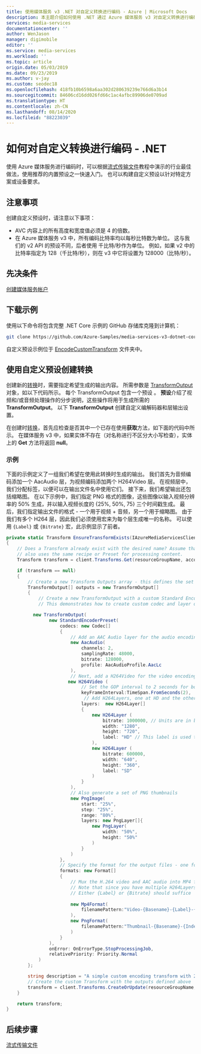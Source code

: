 ```yaml
---
title: 使用媒体服务 v3 .NET 对自定义转换进行编码 - Azure | Microsoft Docs
description: 本主题介绍如何使用 .NET 通过 Azure 媒体服务 v3 对自定义转换进行编码。
services: media-services
documentationcenter: ''
author: WenJason
manager: digimobile
editor: ''
ms.service: media-services
ms.workload: ''
ms.topic: article
origin.date: 05/03/2019
ms.date: 09/23/2019
ms.author: v-jay
ms.custom: seodec18
ms.openlocfilehash: 418fb10b6598a6aa302d280639239e766d6a3b14
ms.sourcegitcommit: 84606cd16dd026fd66c1ac4afbc89906de0709ad
ms.translationtype: HT
ms.contentlocale: zh-CN
ms.lasthandoff: 08/14/2020
ms.locfileid: "88223039"
---
```

# <a name="how-to-encode-with-a-custom-transform---net"></a>如何对自定义转换进行编码 - .NET

使用 Azure 媒体服务进行编码时，可以根据[流式传输文件](stream-files-tutorial-with-api.md)教程中演示的行业最佳做法，使用推荐的内置预设之一快速入门。 也可以构建自定义预设以针对特定方案或设备要求。

## <a name="considerations"></a>注意事项

创建自定义预设时，请注意以下事项：

* AVC 内容上的所有高度和宽度值必须是 4 的倍数。
* 在 Azure 媒体服务 v3 中，所有编码比特率均以每秒比特数为单位。 这与我们的 v2 API 的预设不同，后者使用 千比特/秒作为单位。 例如，如果 v2 中的比特率指定为 128（千比特/秒），则在 v3 中它将设置为 128000（比特/秒）。

## <a name="prerequisites"></a>先决条件 

[创建媒体服务帐户](create-account-cli-how-to.md)

## <a name="download-the-sample"></a>下载示例

使用以下命令将包含完整 .NET Core 示例的 GitHub 存储库克隆到计算机：  

 ```bash
 git clone https://github.com/Azure-Samples/media-services-v3-dotnet-core-tutorials.git
 ```
 
自定义预设示例位于 [EncodeCustomTransform](https://github.com/Azure-Samples/media-services-v3-dotnet-core-tutorials/blob/master/NETCore/EncodeCustomTransform/) 文件夹中。

## <a name="create-a-transform-with-a-custom-preset"></a>使用自定义预设创建转换 

创建新的[转换](https://docs.microsoft.com/rest/api/media/transforms)时，需要指定希望生成的输出内容。 所需参数是 [TransformOutput](https://docs.microsoft.com/rest/api/media/transforms/createorupdate#transformoutput) 对象，如以下代码所示。 每个 TransformOutput 包含一个预设   。 **预设**介绍了视频和/或音频处理操作的分步说明，这些操作将用于生成所需的 **TransformOutput**。 以下 **TransformOutput** 创建自定义编解码器和层输出设置。

在创建时[转换](https://docs.microsoft.com/rest/api/media/transforms)，首先应检查是否其中一个已存在使用**获取**方法，如下面的代码中所示。 在媒体服务 v3 中，如果实体不存在（对名称进行不区分大小写检查），实体上的 **Get** 方法将返回 **null**。

### <a name="example"></a>示例

下面的示例定义了一组我们希望在使用此转换时生成的输出。 我们首先为音频编码添加一个 AacAudio 层，为视频编码添加两个 H264Video 层。 在视频层中，我们分配标签，以便可以在输出文件名中使用它们。 接下来，我们希望输出还包括缩略图。 在以下示例中，我们指定 PNG 格式的图像，这些图像以输入视频分辨率的 50% 生成，并以输入视频长度的 {25%, 50%, 75} 三个时间戳生成。 最后，我们指定输出文件的格式 - 一个用于视频 + 音频，另一个用于缩略图。 由于我们有多个 H264 层，因此我们必须使用宏来为每个层生成唯一的名称。 可以使用 `{Label}` 或 `{Bitrate}` 宏，此示例显示了前者。

```c#
private static Transform EnsureTransformExists(IAzureMediaServicesClient client, string resourceGroupName, string accountName, string transformName)
{
    // Does a Transform already exist with the desired name? Assume that an existing Transform with the desired name
    // also uses the same recipe or Preset for processing content.
    Transform transform = client.Transforms.Get(resourceGroupName, accountName, transformName);

    if (transform == null)
    {
        // Create a new Transform Outputs array - this defines the set of outputs for the Transform
        TransformOutput[] outputs = new TransformOutput[]
        {
            // Create a new TransformOutput with a custom Standard Encoder Preset
            // This demonstrates how to create custom codec and layer output settings

          new TransformOutput(
                new StandardEncoderPreset(
                    codecs: new Codec[]
                    {
                        // Add an AAC Audio layer for the audio encoding
                        new AacAudio(
                            channels: 2,
                            samplingRate: 48000,
                            bitrate: 128000,
                            profile: AacAudioProfile.AacLc
                        ),
                        // Next, add a H264Video for the video encoding
                       new H264Video (
                            // Set the GOP interval to 2 seconds for both H264Layers
                            keyFrameInterval:TimeSpan.FromSeconds(2),
                             // Add H264Layers, one at HD and the other at SD. Assign a label that you can use for the output filename
                            layers:  new H264Layer[]
                            {
                                new H264Layer (
                                    bitrate: 1000000, // Units are in bits per second
                                    width: "1280",
                                    height: "720",
                                    label: "HD" // This label is used to modify the file name in the output formats
                                ),
                                new H264Layer (
                                    bitrate: 600000, 
                                    width: "640",
                                    height: "360",
                                    label: "SD"
                                )
                            }
                        ),
                        // Also generate a set of PNG thumbnails
                        new PngImage(
                            start: "25%",
                            step: "25%",
                            range: "80%",
                            layers: new PngLayer[]{
                                new PngLayer(
                                    width: "50%", 
                                    height: "50%"
                                )
                            }
                        )
                    },
                    // Specify the format for the output files - one for video+audio, and another for the thumbnails
                    formats: new Format[]
                    {
                        // Mux the H.264 video and AAC audio into MP4 files, using basename, label, bitrate and extension macros
                        // Note that since you have multiple H264Layers defined above, you have to use a macro that produces unique names per H264Layer
                        // Either {Label} or {Bitrate} should suffice
                         
                        new Mp4Format(
                            filenamePattern:"Video-{Basename}-{Label}-{Bitrate}{Extension}"
                        ),
                        new PngFormat(
                            filenamePattern:"Thumbnail-{Basename}-{Index}{Extension}"
                        )
                    }
                ),
                onError: OnErrorType.StopProcessingJob,
                relativePriority: Priority.Normal
            )
        };

        string description = "A simple custom encoding transform with 2 MP4 bitrates";
        // Create the custom Transform with the outputs defined above
        transform = client.Transforms.CreateOrUpdate(resourceGroupName, accountName, transformName, outputs, description);
    }

    return transform;
}
```

## <a name="next-steps"></a>后续步骤

[流式传输文件](stream-files-tutorial-with-api.md) 
